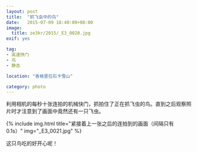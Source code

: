 ```yaml
---
layout: post
title:  "抓飞虫中的鸟"
date:   2015-07-09 18:40:00+08:00
image:
  title: ze3kr/2015/_E3_0020.jpg
exif: yes

tag:
- 高速快门
- 鸟
- 静态

location: "香格里拉石卡雪山"

category: photo
---
```


利用相机的每秒十张连拍的机械快门，抓拍住了正在抓飞虫的鸟。直到之后观察照片时才注意到了画面中竟然还有一只飞虫。

{% include img.html title="紧接着上一张之后的连拍到的画面（间隔只有 0.1s）" img="_E3_0021.jpg" %}

这只鸟吃的好开心呢！
